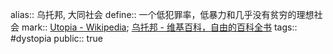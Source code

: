 alias:: 乌托邦, 大同社会
define:: 一个低犯罪率，低暴力和几乎没有贫穷的理想社会
mark:: [Utopia - Wikipedia](https://en.wikipedia.org/wiki/Utopia); [乌托邦 - 维基百科，自由的百科全书](https://zh.wikipedia.org/wiki/%E4%B9%8C%E6%89%98%E9%82%A6)
tags:: #dystopia 
public:: true
